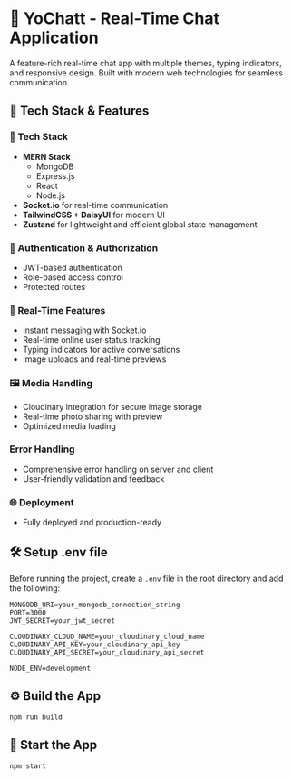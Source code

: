 
# 💬 YoChatt - Real-Time Chat Application  

A feature-rich real-time chat app with multiple themes, typing indicators, and responsive design. Built with modern web technologies for seamless communication.

## 🚀 Tech Stack & Features

### 🌟 Tech Stack
- **MERN Stack**  
  - MongoDB  
  - Express.js  
  - React  
  - Node.js  
- **Socket.io** for real-time communication  
- **TailwindCSS + DaisyUI** for modern UI  
- **Zustand** for lightweight and efficient global state management  

### 🔐 Authentication & Authorization  
- JWT-based authentication  
- Role-based access control  
- Protected routes  

### 💬 Real-Time Features  
- Instant messaging with Socket.io  
- Real-time online user status tracking  
- Typing indicators for active conversations  
- Image uploads and real-time previews  


### 🖼️ Media Handling  
- Cloudinary integration for secure image storage  
- Real-time photo sharing with preview  
- Optimized media loading  

###   Error Handling  
- Comprehensive error handling on server and client  
- User-friendly validation and feedback  

### 🌐 Deployment  
- Fully deployed and production-ready  



## 🛠️ Setup .env file

Before running the project, create a `.env` file in the root directory and add the following:

```env
MONGODB_URI=your_mongodb_connection_string
PORT=3000
JWT_SECRET=your_jwt_secret

CLOUDINARY_CLOUD_NAME=your_cloudinary_cloud_name
CLOUDINARY_API_KEY=your_cloudinary_api_key
CLOUDINARY_API_SECRET=your_cloudinary_api_secret

NODE_ENV=development
```


## ⚙️ Build the App
```
npm run build
```


## 🚀 Start the App
```
npm start
```
